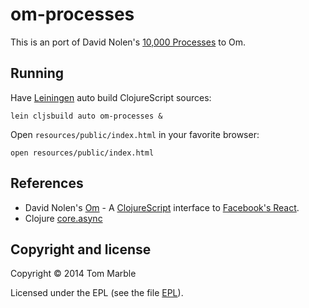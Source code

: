 # om-processes

This is an port of David Nolen's
[10,000 Processes](http://swannodette.github.io/2013/08/02/100000-processes/)
to Om.

## Running

Have [Leiningen](https://github.com/technomancy/leiningen) auto build ClojureScript sources:
```
lein cljsbuild auto om-processes &
```

Open ```resources/public/index.html``` in your favorite browser:
```
open resources/public/index.html
```

## References

* David Nolen's [Om](https://github.com/swannodette/om) - A
  [ClojureScript](http://github.com/clojure/clojurescript) interface
  to [Facebook's React](http://facebook.github.io/react/).
* Clojure [core.async](https://github.com/clojure/core.async/)

## Copyright and license

Copyright © 2014 Tom Marble

Licensed under the EPL (see the file [EPL](https://raw.githubusercontent.com/tmarble/om-processes/master/EPL)).
